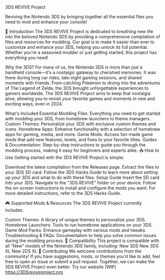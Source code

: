 3DS REVIVE Project

Reviving the Nintendo 3DS by bringing together all the essential files you need to mod and enhance your console!

🚀 Introduction
The 3DS REVIVE Project is dedicated to breathing new life into the beloved Nintendo 3DS by providing a comprehensive compilation of files and resources for modding. Our goal is to make it easier than ever to customize and enhance your 3DS, helping you unlock its full potential. Whether you're a seasoned modder or just getting started, this project has everything you need!

Why the 3DS?
For many of us, the Nintendo 3DS is more than just a handheld console—it's a nostalgic gateway to cherished memories. It was there during long car rides, late-night gaming sessions, and shared moments with friends. From catching Pokémon to diving into the adventures of The Legend of Zelda, the 3DS brought unforgettable experiences to gamers worldwide. The 3DS REVIVE Project aims to keep that nostalgia alive, allowing you to revisit your favorite games and moments in new and exciting ways, even in 2024.

What's Included
Essential Modding Files: Everything you need to get started with modding your 3DS, from homebrew launchers to theme managers.
Custom Themes: Personalize your 3DS with exclusive custom themes and icons.
Homebrew Apps: Enhance functionality with a selection of homebrew apps for gaming, media, and more.
Game Mods: Access fan-made game mods that add new features, levels, and fixes to your favorite titles.
Guides & Documentation: Step-by-step instructions to guide you through the modding process, making it easy for beginners and experts alike.
📥 How to Use
Getting started with the 3DS REVIVE Project is simple:

Download the latest compilation from the Releases page.
Extract the files to your 3DS SD card.
Follow the 3DS Hacks Guide to learn more about setting up your 3DS and what to do with these files.
Setup Guide
Insert the SD card into your 3DS.
Navigate to the "3DS REVIVE" folder on your device.
Follow the on-screen instructions to install and configure the mods you want.
For more detailed instructions, refer to the 3DS Hacks Guide.

🎮 Supported Mods & Resources
The 3DS REVIVE Project currently includes:

Custom Themes: A library of unique themes to personalize your 3DS.
Homebrew Launchers: Tools to run homebrew applications on your 3DS.
Game Mod Packs: Enhance gameplay with various mods and tweaks.
Troubleshooting & FAQs: Documentation to help you solve common issues during the modding process.
💾 Compatibility
This project is compatible with all "New" models of the Nintendo 3DS family, including:
New 3DS
New 3DS XL
New 2DS XL
🤝 Contributing
We welcome contributions from the community! If you have suggestions, mods, or themes you'd like to add, feel free to open an issue or submit a pull request. Together, we can make the 3DS REVIVE Project even better. Try our website (WIP) https://3DSreviveproject.org

